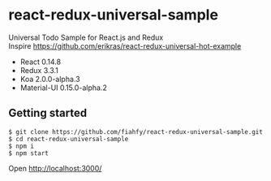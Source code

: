 react-redux-universal-sample
===========
Universal Todo Sample for React.js and Redux  
Inspire <https://github.com/erikras/react-redux-universal-hot-example>

* React 0.14.8
* Redux 3.3.1
* Koa 2.0.0-alpha.3
* Material-UI 0.15.0-alpha.2

Getting started
-----
```
$ git clone https://github.com/fiahfy/react-redux-universal-sample.git
$ cd react-redux-universal-sample
$ npm i
$ npm start
```
Open <http://localhost:3000/>

